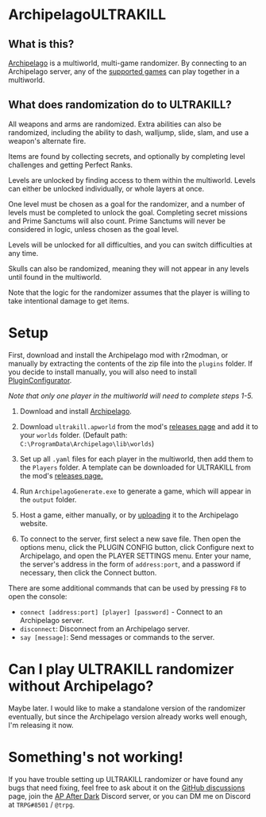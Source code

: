 # ArchipelagoULTRAKILL

## What is this?

[Archipelago](https://archipelago.gg) is a multiworld, multi-game randomizer. By connecting to an Archipelago server, any of the [supported games](https://archipelago.gg/games) can play together in a multiworld.

## What does randomization do to ULTRAKILL?

All weapons and arms are randomized. Extra abilities can also be randomized, including the ability to dash, walljump, slide, slam, and use a weapon's alternate fire.

Items are found by collecting secrets, and optionally by completing level challenges and getting Perfect Ranks.

Levels are unlocked by finding access to them within the multiworld. Levels can either be unlocked individually, or whole layers at once.

One level must be chosen as a goal for the randomizer, and a number of levels must be completed to unlock the goal. Completing secret missions and Prime Sanctums will also count. Prime Sanctums will never be considered in logic, unless chosen as the goal level.

Levels will be unlocked for all difficulties, and you can switch difficulties at any time.

Skulls can also be randomized, meaning they will not appear in any levels until found in the multiworld.

Note that the logic for the randomizer assumes that the player is willing to take intentional damage to get items.

# Setup

First, download and install the Archipelago mod with r2modman, or manually by extracting the contents of the zip file into the `plugins` folder. If you decide to install manually, you will also need to install [PluginConfigurator](https://github.com/eternalUnion/UKPluginConfigurator).

*Note that only one player in the multiworld will need to complete steps 1-5.*

1. Download and install [Archipelago](https://github.com/ArchipelagoMW/Archipelago/releases).

2. Download `ultrakill.apworld` from the mod's [releases page](https://github.com/TRPG0/ArchipelagoULTRAKILL/releases) and add it to your `worlds` folder. (Default path: `C:\ProgramData\Archipelago\lib\worlds`)

3. Set up all `.yaml` files for each player in the multiworld, then add them to the `Players` folder. A template can be downloaded for ULTRAKILL from the mod's [releases page.](https://github.com/TRPG0/ArchipelagoULTRAKILL/releases)

4. Run `ArchipelagoGenerate.exe` to generate a game, which will appear in the `output` folder.

5. Host a game, either manually, or by [uploading](https://archipelago.gg/uploads) it to the Archipelago website.

6. To connect to the server, first select a new save file. Then open the options menu, click the PLUGIN CONFIG button, click Configure next to Archipelago, and open the PLAYER SETTINGS menu. Enter your name, the server's address in the form of `address:port`, and a password if necessary, then click the Connect button.

There are some additional commands that can be used by pressing `F8` to open the console:

- `connect [address:port] [player] [password]` - Connect to an Archipelago server.
- `disconnect`: Disconnect from an Archipelago server.
- `say [message]`: Send messages or commands to the server.

# Can I play ULTRAKILL randomizer without Archipelago?

Maybe later. I would like to make a standalone version of the randomizer eventually, but since the Archipelago version already works well enough, I'm releasing it now.

# Something's not working!

If you have trouble setting up ULTRAKILL randomizer or have found any bugs that need fixing, feel free to ask about it on the [GitHub discussions](https://github.com/TRPG0/ArchipelagoULTRAKILL/discussions) page, join the [AP After Dark](https://discord.gg/Sbhy4ykUKn) Discord server, or you can DM me on Discord at `TRPG#8501` / `@trpg`.